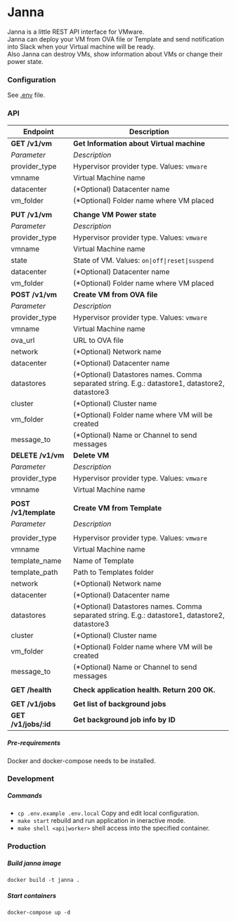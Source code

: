 # Janna

Janna is a little REST API interface for VMware.  
Janna can deploy your VM from OVA file or Template and send notification into Slack when your Virtual machine will be ready.  
Also Janna can destroy VMs, show information about VMs or change their power state.

### Configuration
See [.env](https://github.com/vterdunov/janna/blob/master/.env.example) file.

### API
| Endpoint | Description |
| ---- | --------------- |
| **GET /v1/vm** | **Get Information about Virtual machine** |
| _Parameter_ | _Description_|
| provider_type | Hypervisor provider type. Values: `vmware` |
| vmname | Virtual Machine name |
| datacenter | (*Optional) Datacenter name |
| vm_folder | (*Optional) Folder name where VM placed |
|||
| **PUT /v1/vm** | **Change VM Power state** |
| _Parameter_ | _Description_|
| provider_type | Hypervisor provider type. Values: `vmware` |
| vmname | Virtual Machine name |
| state | State of VM. Values: `on\|off\|reset\|suspend` |
| datacenter | (*Optional) Datacenter name |
| vm_folder | (*Optional) Folder name where VM placed |
| **POST /v1/vm** | **Create VM from OVA file** |
| _Parameter_ | _Description_|
| provider_type | Hypervisor provider type. Values: `vmware` |
| vmname | Virtual Machine name |
| ova_url | URL to OVA file |
| network | (*Optional) Network name |
| datacenter | (*Optional) Datacenter name |
| datastores | (*Optional) Datastores names. Comma separated string. E.g.: datastore1, datastore2, datastore3 |
| cluster | (*Optional) Cluster name |
| vm_folder | (*Optional) Folder name where VM will be created |
| message_to | (*Optional) Name or Channel to send messages |
| **DELETE /v1/vm** | **Delete VM** |
| _Parameter_ | _Description_|
| provider_type | Hypervisor provider type. Values: `vmware` |
| vmname | Virtual Machine name |
|  |  |
| **POST /v1/template** | **Create VM from Template** |
| _Parameter_ | _Description_|
|  |  |
| provider_type | Hypervisor provider type. Values: `vmware` |
| vmname | Virtual Machine name |
| template_name | Name of Template |
| template_path | Path to Templates folder |
| network | (*Optional) Network name |
| datacenter | (*Optional) Datacenter name |
| datastores | (*Optional) Datastores names. Comma separated string. E.g.: datastore1, datastore2, datastore3 |
| cluster | (*Optional) Cluster name |
| vm_folder | (*Optional) Folder name where VM will be created |
| message_to | (*Optional) Name or Channel to send messages |
|  |  |
| **GET /health** | **Check application health. Return 200 OK.** |
|  |  |
| **GET /v1/jobs** | **Get list of background jobs** |
| **GET /v1/jobs/:id** | **Get background job info by ID** |

##### Pre-requirements
Docker and docker-compose needs to be installed.

### Development
##### Commands
- `cp .env.example .env.local` Copy and edit local configuration.
- `make start` rebuild and run application in ineractive mode.
- `make shell <api|worker>` shell access into the specified container.

### Production
##### Build janna image
`docker build -t janna .`
##### Start containers
`docker-compose up -d`
